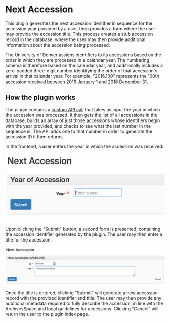 # Next Accession

This plugin generates the next accession identifier in sequence for the accession year provided by a user, then provides a form where the user may provide the accession title. This process creates a stub accession record in the database, where the user may then provide additional information about the accession being processed.

The University of Denver assigns identifiers to its accessions based on the order in which they are processed in a calendar year. The numbering schema is therefore based on the calendar year, and additionally includes a zero-padded three-digit number identifying the order of that accession's arrival in that calendar year. For example, "2016.100" represents the 100th accession received between 2016 January 1 and 2016 December 31.

## How the plugin works

The plugin contains a [custom API call](https://github.com/duspeccoll/next_accession/blob/master/backend/controllers/next_accession.rb) that takes as input the year in which the accession was processed. It then gets the list of all accessions in the database, builds an array of just those accessions whose identifiers begin with the year provided, and checks to see what the last number in the sequence is. The API adds one to that number in order to generate the accession ID it then returns.

In the frontend, a user enters the year in which the accession was received:

![frontend form where the accession year is entered](docs/index.png)

Upon clicking the "Submit" button, a second form is presented, containing the accession identifier generated by the plugin. The user may then enter a title for the accession:

![frontend form where the accession title is entered](docs/new.png)

Once the title is entered, clicking "Submit" will generate a new accession record with the provided identifier and title. The user may then provide any additional metadata required to fully describe the accession, in line with the ArchivesSpace and local guidelines for accessions. Clicking "Cancel" will return the user to the plugin index page.
